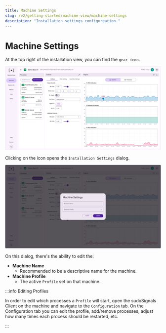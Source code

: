 ```yaml
---
title: Machine Settings
slug: /v2/getting-started/machine-view/machine-settings
description: "Installation settings configureation."
---
```


# Machine Settings

At the top right of the installation view, you can find the `gear icon`.

![Machine View 02](/img/view-machine/v2-machine-view-002.png)

Clicking on the icon opens the `Installation Settings` dialog.

![Machine View 02D](/img/view-machine/v2-machine-view-002E.png)

On this dialog, there's the ability to edit the:

- **Machine Name**
  - Recommended to be a descriptive name for the machine.
- **Machine Profile**
  - The active `Profile` set on that machine.

:::info Editing Profiles

In order to edit which processes a `Profile` will start, open the sudoSignals Client on the machine and navigate to the `Configuration` tab. On the Configuration tab you can edit the profile, add/remove processes, adjust how many times each process should be restarted, etc.

:::
